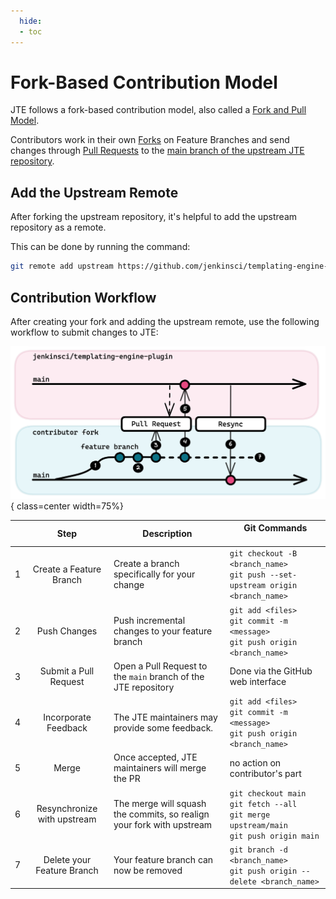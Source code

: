```yaml
---
  hide:
  - toc
---
```

# Fork-Based Contribution Model

JTE follows a fork-based contribution model, also called a [Fork and Pull Model][1].

Contributors work in their own [Forks][2] on Feature Branches and send changes through [Pull Requests][3] to the [main branch of the upstream JTE repository][4].

## Add the Upstream Remote

After forking the upstream repository, it's helpful to add the upstream repository as a remote.

This can be done by running the command:

``` bash
git remote add upstream https://github.com/jenkinsci/templating-engine-plugin.git
```

## Contribution Workflow

After creating your fork and adding the upstream remote, use the following workflow to submit changes to JTE:

![An overview visualization of the Contribution Workflow described below](./contribution-workflow.png){ class=center width=75%}

|   |            Step             | Description                                                           | Git Commands <img width=200/>                                                                   |
|---|:---------------------------:|-----------------------------------------------------------------------|-------------------------------------------------------------------------------------------------|
| 1 |   Create a Feature Branch   | Create a branch specifically for your change                          | `git checkout -B <branch_name>`<br>`git push --set-upstream origin <branch_name>`               |
| 2 |        Push Changes         | Push incremental changes to your feature branch                       | `git add <files>`<br>`git commit -m <message>`<br>`git push origin <branch_name>`               |
| 3 |    Submit a Pull Request    | Open a Pull Request to the `main` branch of the JTE repository        | Done via the GitHub web interface                                                               |
| 4 |    Incorporate Feedback     | The JTE maintainers may provide some feedback.                        | `git add <files>`<br>`git commit -m <message>`<br>`git push origin <branch_name>`               |
| 5 |            Merge            | Once accepted, JTE maintainers will merge the PR                      | no action on contributor's part                                                                 |
| 6 | Resynchronize with upstream | The merge will squash the commits, so realign your fork with upstream | `git checkout main`<br>`git fetch --all`<br>`git merge upstream/main`<br>`git push origin main` |
| 7 | Delete your Feature Branch  | Your feature branch can now be removed                                | `git branch -d <branch_name>`<br>`git push origin --delete <branch_name>`                       |

[1]: https://docs.github.com/en/github/collaborating-with-pull-requests/getting-started/about-collaborative-development-models#fork-and-pull-model
[2]: https://docs.github.com/en/github/collaborating-with-pull-requests/working-with-forks/about-forks
[3]: https://docs.github.com/en/github/collaborating-with-pull-requests/proposing-changes-to-your-work-with-pull-requests/about-pull-requests
[4]: https://github.com/jenkinsci/templating-engine-plugin
